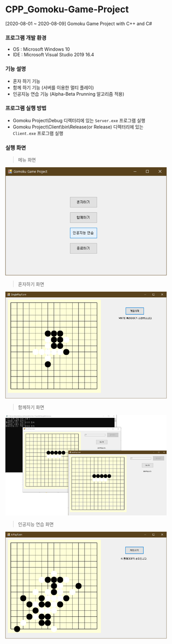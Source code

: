 # CPP_Gomoku-Game-Project
[2020-08-01 ~ 2020-08-09] Gomoku Game Project with C++ and C#

### 프로그램 개발 환경
- OS : Microsoft Windows 10
- IDE : Microsoft Visual Studio 2019 16.4

### 기능 설명
- 혼자 하기 기능
- 함께 하기 기능 (서버를 이용한 멀티 플레이)
- 인공지능 연습 기능 (Alpha-Beta Prunning 알고리즘 적용)

### 프로그램 실행 방법
- Gomoku Project\Debug 디렉터리에 있는 `Server.exe` 프로그램 실행
- Gomoku Project\Client\bin\Release(or Release) 디렉터리에 있는 `Client.exe` 프로그램 실행

### 실행 화면

> 메뉴 화면

![Gomoku Game 1](Images/GG1.png)

> 혼자하기 화면

![Gomoku Game 2](Images/GG2.png)

> 함께하기 화면

![Gomoku Game 3](Images/GG3.png)

> 인공지능 연습 화면

![Gomoku Game 4](Images/GG4.png)
